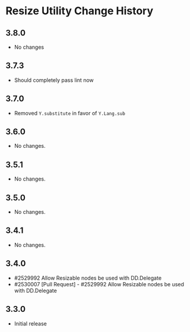 Resize Utility Change History
=============================

3.8.0
-----

* No changes

3.7.3
-----

* Should completely pass lint now

3.7.0
-----

* Removed `Y.substitute` in favor of `Y.Lang.sub`

3.6.0
-----

   * No changes.

3.5.1
-----

   * No changes.

3.5.0
-----

   * No changes.

3.4.1
-----

   * No changes.

3.4.0
-----

   * #2529992 Allow Resizable nodes be used with DD.Delegate
   * #2530007 [Pull Request] - #2529992 Allow Resizable nodes be used with DD.Delegate

3.3.0
-----

   * Initial release
